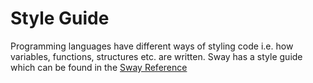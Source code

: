 # Style Guide

Programming languages have different ways of styling code i.e. how variables, functions, structures etc. are written. Sway has a style guide which can be found in the [Sway Reference](https://fuellabs.github.io/sway/master/reference/)
